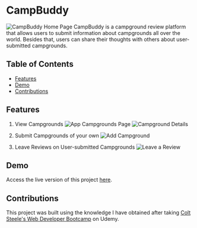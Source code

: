 # CampBuddy
![CampBuddy Home Page](https://github.com/IvanTan02/campbuddy/assets/92838040/b36d615a-1160-4725-9475-2d6f208d3c23)
CampBuddy is a campground review platform that allows users to submit information about campgrounds all over the world. Besides that, users can share their thoughts with others about user-submitted campgrounds.

## Table of Contents
- [Features](#features)
- [Demo](#demo)
- [Contributions](#contributions)

## Features
1. View Campgrounds
   ![App Campgrounds Page](https://github.com/IvanTan02/campbuddy/assets/92838040/b424eab5-6dc8-402b-8c91-3efcae9d7216)
   ![Campground Details](https://github.com/IvanTan02/campbuddy/assets/92838040/74429537-fc7a-41af-bdd6-3b5c7794567d)

3. Submit Campgrounds of your own
   ![Add Campground](https://github.com/IvanTan02/campbuddy/assets/92838040/fe298bd2-b176-4d6c-a3da-e017ce2dde6f)

4. Leave Reviews on User-submitted Campgrounds
   ![Leave a Review](https://github.com/IvanTan02/campbuddy/assets/92838040/19f31127-412a-49fe-b813-a522b209eea3)

## Demo
Access the live version of this project [here](https://campbuddy-0lfi.onrender.com/).

## Contributions
This project was built using the knowledge I have obtained after taking [Colt Steele's Web Developer Bootcamp](https://www.udemy.com/course/the-web-developer-bootcamp/) on Udemy.

